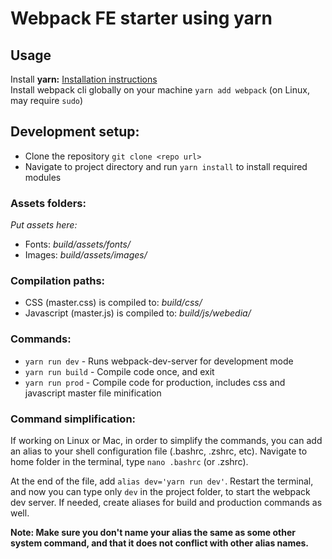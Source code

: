 # Webpack FE starter using yarn  

## Usage  
Install **yarn:** [Installation instructions](https://yarnpkg.com/en/docs/install)  
Install webpack cli globally on your machine ```yarn add webpack``` (on Linux, may require ```sudo```)

## Development setup:
* Clone the repository ```git clone <repo url>```
* Navigate to project directory and run ```yarn install``` to install required modules

### Assets folders:
*Put assets here:*
* Fonts: *build/assets/fonts/*
* Images: *build/assets/images/*

### Compilation paths:
* CSS (master.css) is compiled to: *build/css/*
* Javascript (master.js) is compiled to: *build/js/webedia/*

### Commands:
* ```yarn run dev``` - Runs webpack-dev-server for development mode
* ```yarn run build``` - Compile code once, and exit
* ```yarn run prod``` - Compile code for production, includes css and javascript master file minification

### Command simplification:
If working on Linux or Mac, in order to simplify the commands, you can add an alias to your shell configuration file (.bashrc, .zshrc, etc). Navigate to home folder in the terminal, type ```nano .bashrc``` (or .zshrc).

At the end of the file, add ```alias dev='yarn run dev'```. Restart the terminal, and now you can type only ```dev``` in the project folder, to start the webpack dev server. If needed, create aliases for build and production commands as well.

**Note: Make sure you don't name your alias the same as some other system command, and that it does not conflict with other alias names.**
